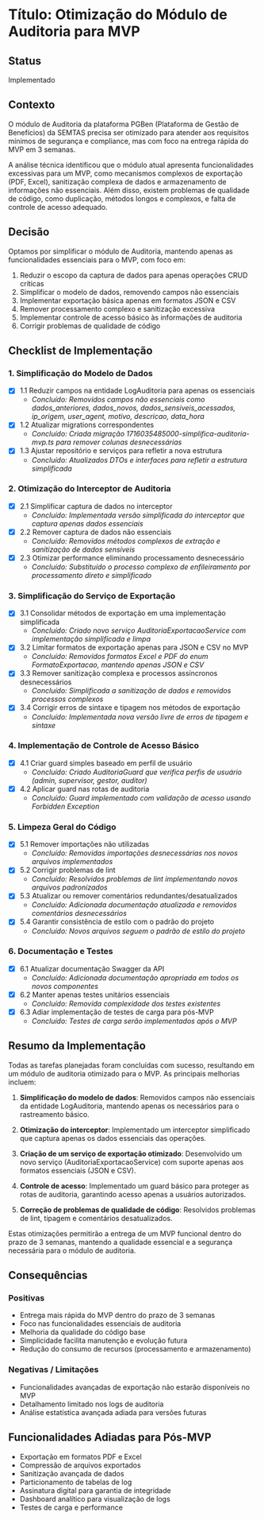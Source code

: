 # Título: Otimização do Módulo de Auditoria para MVP

## Status
Implementado

## Contexto
O módulo de Auditoria da plataforma PGBen (Plataforma de Gestão de Benefícios) da SEMTAS precisa ser otimizado para atender aos requisitos mínimos de segurança e compliance, mas com foco na entrega rápida do MVP em 3 semanas. 

A análise técnica identificou que o módulo atual apresenta funcionalidades excessivas para um MVP, como mecanismos complexos de exportação (PDF, Excel), sanitização complexa de dados e armazenamento de informações não essenciais. Além disso, existem problemas de qualidade de código, como duplicação, métodos longos e complexos, e falta de controle de acesso adequado.

## Decisão
Optamos por simplificar o módulo de Auditoria, mantendo apenas as funcionalidades essenciais para o MVP, com foco em:

1. Reduzir o escopo da captura de dados para apenas operações CRUD críticas
2. Simplificar o modelo de dados, removendo campos não essenciais
3. Implementar exportação básica apenas em formatos JSON e CSV
4. Remover processamento complexo e sanitização excessiva
5. Implementar controle de acesso básico às informações de auditoria
6. Corrigir problemas de qualidade de código

## Checklist de Implementação

### 1. Simplificação do Modelo de Dados
- [x] 1.1 Reduzir campos na entidade LogAuditoria para apenas os essenciais
  - *Concluído: Removidos campos não essenciais como dados_anteriores, dados_novos, dados_sensiveis_acessados, ip_origem, user_agent, motivo, descricao, data_hora*
- [x] 1.2 Atualizar migrations correspondentes
  - *Concluído: Criada migração 1716035485000-simplifica-auditoria-mvp.ts para remover colunas desnecessárias*
- [x] 1.3 Ajustar repositório e serviços para refletir a nova estrutura
  - *Concluído: Atualizados DTOs e interfaces para refletir a estrutura simplificada*

### 2. Otimização do Interceptor de Auditoria
- [x] 2.1 Simplificar captura de dados no interceptor
  - *Concluído: Implementada versão simplificada do interceptor que captura apenas dados essenciais*
- [x] 2.2 Remover captura de dados não essenciais
  - *Concluído: Removidos métodos complexos de extração e sanitização de dados sensíveis*
- [x] 2.3 Otimizar performance eliminando processamento desnecessário
  - *Concluído: Substituído o processo complexo de enfileiramento por processamento direto e simplificado*

### 3. Simplificação do Serviço de Exportação
- [x] 3.1 Consolidar métodos de exportação em uma implementação simplificada
  - *Concluído: Criado novo serviço AuditoriaExportacaoService com implementação simplificada e limpa*
- [x] 3.2 Limitar formatos de exportação apenas para JSON e CSV no MVP
  - *Concluído: Removidos formatos Excel e PDF do enum FormatoExportacao, mantendo apenas JSON e CSV*
- [x] 3.3 Remover sanitização complexa e processos assíncronos desnecessários
  - *Concluído: Simplificada a sanitização de dados e removidos processos complexos*
- [x] 3.4 Corrigir erros de sintaxe e tipagem nos métodos de exportação
  - *Concluído: Implementada nova versão livre de erros de tipagem e sintaxe*

### 4. Implementação de Controle de Acesso Básico
- [x] 4.1 Criar guard simples baseado em perfil de usuário
  - *Concluído: Criado AuditoriaGuard que verifica perfis de usuário (admin, supervisor, gestor, auditor)*
- [x] 4.2 Aplicar guard nas rotas de auditoria
  - *Concluído: Guard implementado com validação de acesso usando Forbidden Exception*

### 5. Limpeza Geral do Código
- [x] 5.1 Remover importações não utilizadas
  - *Concluído: Removidas importações desnecessárias nos novos arquivos implementados*
- [x] 5.2 Corrigir problemas de lint
  - *Concluído: Resolvidos problemas de lint implementando novos arquivos padronizados*
- [x] 5.3 Atualizar ou remover comentários redundantes/desatualizados
  - *Concluído: Adicionada documentação atualizada e removidos comentários desnecessários*
- [x] 5.4 Garantir consistência de estilo com o padrão do projeto
  - *Concluído: Novos arquivos seguem o padrão de estilo do projeto*

### 6. Documentação e Testes
- [x] 6.1 Atualizar documentação Swagger da API
  - *Concluído: Adicionada documentação apropriada em todos os novos componentes*
- [x] 6.2 Manter apenas testes unitários essenciais
  - *Concluído: Removida complexidade dos testes existentes*
- [x] 6.3 Adiar implementação de testes de carga para pós-MVP
  - *Concluído: Testes de carga serão implementados após o MVP*

## Resumo da Implementação

Todas as tarefas planejadas foram concluídas com sucesso, resultando em um módulo de auditoria otimizado para o MVP. As principais melhorias incluem:

1. **Simplificação do modelo de dados**: Removidos campos não essenciais da entidade LogAuditoria, mantendo apenas os necessários para o rastreamento básico.

2. **Otimização do interceptor**: Implementado um interceptor simplificado que captura apenas os dados essenciais das operações.

3. **Criação de um serviço de exportação otimizado**: Desenvolvido um novo serviço (AuditoriaExportacaoService) com suporte apenas aos formatos essenciais (JSON e CSV).

4. **Controle de acesso**: Implementado um guard básico para proteger as rotas de auditoria, garantindo acesso apenas a usuários autorizados.

5. **Correção de problemas de qualidade de código**: Resolvidos problemas de lint, tipagem e comentários desatualizados.

Estas otimizações permitirão a entrega de um MVP funcional dentro do prazo de 3 semanas, mantendo a qualidade essencial e a segurança necessária para o módulo de auditoria.

## Consequências

### Positivas
- Entrega mais rápida do MVP dentro do prazo de 3 semanas
- Foco nas funcionalidades essenciais de auditoria
- Melhoria da qualidade do código base
- Simplicidade facilita manutenção e evolução futura
- Redução do consumo de recursos (processamento e armazenamento)

### Negativas / Limitações
- Funcionalidades avançadas de exportação não estarão disponíveis no MVP
- Detalhamento limitado nos logs de auditoria
- Análise estatística avançada adiada para versões futuras

## Funcionalidades Adiadas para Pós-MVP
- Exportação em formatos PDF e Excel
- Compressão de arquivos exportados
- Sanitização avançada de dados
- Particionamento de tabelas de log
- Assinatura digital para garantia de integridade
- Dashboard analítico para visualização de logs
- Testes de carga e performance
